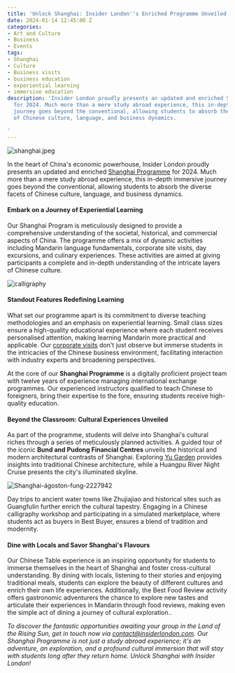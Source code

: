 ```yaml
---
title: 'Unlock Shanghai: Insider London''s Enriched Programme Unveiled'
date: 2024-01-14 12:45:00 Z
categories:
- Art and Culture
- Business
- Events
tags:
- Shanghai
- Culture
- Business visits
- business education
- experiential learning
- immersive education
description: 'Insider London proudly presents an updated and enriched Shanghai Programme
  for 2024. Much more than a mere study abroad experience, this in-depth immersive
  journey goes beyond the conventional, allowing students to absorb the diverse facets
  of Chinese culture, language, and business dynamics.

'
---
```


![shanghai.jpeg](/uploads/shanghai.jpeg)

In the heart of China's economic powerhouse, Insider London proudly presents an updated and enriched [Shanghai Programme](https://insiderlondon.com/asia/shanghai/immersive-programme/) for 2024. Much more than a mere study abroad experience, this in-depth immersive journey goes beyond the conventional, allowing students to absorb the diverse facets of Chinese culture, language, and business dynamics.

#### Embark on a Journey of Experiential Learning

Our Shanghai Program is meticulously designed to provide a comprehensive understanding of the societal, historical, and commercial aspects of China. The programme offers a mix of dynamic activities including Mandarin language fundamentals, corporate site visits, day excursions, and culinary experiences. These activities are aimed at giving participants a complete and in-depth understanding of the intricate layers of Chinese culture.

![calligraphy](/uploads/AdobeStock_581795433.jpeg)


#### Standout Features Redefining Learning

What set our programme apart is its commitment to diverse teaching methodologies and an emphasis on experiential learning. Small class sizes ensure a high-quality educational experience where each student receives personalised attention, making learning Mandarin more practical and applicable. Our [corporate visits](https://insiderlondon.com/asia/shanghai/company-visits/) don't just observe but immerse students in the intricacies of the Chinese business environment, facilitating interaction with industry experts and broadening perspectives.

At the core of our **Shanghai Programme** is a digitally proficient project team with twelve years of experience managing international exchange programmes. Our experienced instructors qualified to teach Chinese to foreigners, bring their expertise to the fore, ensuring students receive high-quality education.

#### Beyond the Classroom: Cultural Experiences Unveiled

As part of the programme, students will delve into Shanghai's cultural riches through a series of meticulously planned activities. A guided tour of the iconic **Bund and Pudong Financial Centres** unveils the historical and modern architectural contrasts of Shanghai. Exploring [Yu Garden](https://www.chinahighlights.com/shanghai/attraction/yuyuan-garden.htm) provides insights into traditional Chinese architecture, while a Huangpu River Night Cruise presents the city's illuminated skyline.

![Shanghai-ágoston-fung-2227942](/uploads/pexels-%C3%A1goston-fung-2227942.jpg)

Day trips to ancient water towns like Zhujiajiao and historical sites such as Guangfulin further enrich the cultural tapestry. Engaging in a Chinese calligraphy workshop and participating in a simulated marketplace, where students act as buyers in Best Buyer, ensures a blend of tradition and modernity.

#### Dine with Locals and Savor Shanghai's Flavours

Our Chinese Table experience is an inspiring opportunity for students to immerse themselves in the heart of Shanghai and foster cross-cultural understanding. By dining with locals, listening to their stories and enjoying traditional meals, students can explore the beauty of different cultures and enrich their own life experiences. Additionally, the Best Food Review activity offers gastronomic adventurers the chance to explore new tastes and articulate their experiences in Mandarin through food reviews, making even the simple act of dining a journey of cultural exploration..


*To discover the fantastic opportunities awaiting your group in the Land of the Rising Sun, get in touch now via <a href="mailto:contact@insiderlondon.com">contact@insiderlondon.com</a>. Our Shanghai Programme is not just a study abroad experience; it's an adventure, an exploration, and a profound cultural immersion that will stay with students long after they return home. Unlock Shanghai with Insider London!*